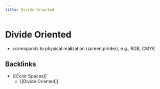 ```yaml
---
title: Divide Oriented
---
```


# Divide Oriented
- corresponds to physical realization (screen,printer), e.g., RGB, CMYK
## Backlinks
* [[Color Spaces]]
	* [[Divide Oriented]]

